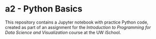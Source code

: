 # a2 - Python Basics

This repository contains a Jupyter notebook with practice Python code, created as part of an assignment for the _Introduction to Programming for Data Science and Visualization_ course at the UW iSchool.
